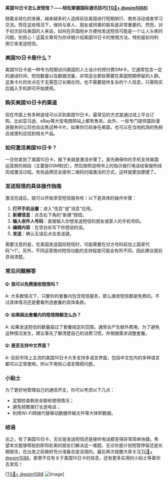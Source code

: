 **美国10日卡怎么发短信？——轻松掌握国际通讯技巧[[TG💪+ @esim1088](https://t.me/s/esim1088)]**

随着全球化的发展，越来越多的人选择前往美国进行短期旅行、商务活动或者学习交流。而在这些情况下，保持与家人、朋友或同事的联系是非常重要的。然而，对于初次前往美国的人来说，如何在异国他乡方便地发送短信可能是一个让人头疼的问题。别担心！这篇文章将为你详细介绍美国10日卡的使用方法，特别是如何利用它来发送短信。

### 美国10日卡是什么？

美国10日卡是一种专为短期访问美国的人士设计的预付费SIM卡。它通常包含一定的通话时间、短信数量以及数据流量，非常适合那些需要在美国短期停留的人群。这类卡片的优点在于无需签订长期合同，也不需要提供复杂的个人信息，只需购买后插入手机即可开始使用。

### 购买美国10日卡的渠道

现在市面上有多种途径可以买到美国10日卡。最常见的方式是通过线上平台订购，比如亚马逊、eBay等大型电商网站上都有售卖。此外，一些专门提供国际漫游服务的公司也会出售这种卡片。如果你已经身在美国，也可以在当地机场的免税店或便利店找到相关产品。

### 如何激活美国10日卡？

一旦你拿到了美国10日卡，接下来就是激活步骤了。首先确保你的手机支持美国运营商的频段（主要是GSM制式）。然后按照说明书上的指示拨打电话给客服热线完成激活过程。有些品牌还会提供二维码扫描激活的方式，这样就更加便捷了。

### 发送短信的具体操作指南

激活完成后，就可以开始享受短信服务啦！以下是具体的操作步骤：

1. **打开手机设置**：进入“信息”或“消息”应用。
2. **新建信息**：点击右下角的“新建”按钮。
3. **输入收件人号码**：直接输入你想发送短信的朋友或家人的手机号码。
4. **编辑内容**：在空白处写下你想说的话。
5. **发送**：确认无误后点击发送键。

需要注意的是，在美国发送国际短信时，可能需要在对方号码前加上国家代码“+1”。另外，不同运营商对短信功能的支持程度可能会有所不同，因此建议提前咨询清楚。

### 常见问题解答

#### Q: 我可以免费接收短信吗？
A: 大多数情况下，只要你的套餐内包含短信服务，那么接收短信都是免费的。不过具体情况还是要看所选套餐的具体条款。

#### Q: 如果超出套餐内的短信限额怎么办？
A: 如果发送短信的数量超过了套餐规定的范围，通常会产生额外费用。为了避免这种情况发生，建议事先了解清楚自己的消费习惯，并根据需求调整套餐。

#### Q: 是否支持中文界面？
A: 目前市场上主流的美国10日卡大多支持多语言界面，包括中文在内的多种语言都可以正常使用。所以不用担心语言障碍问题。

### 小贴士

为了更好地管理自己的通信开支，你可以考虑以下几点：
- 定期检查剩余余额和使用情况；
- 避免频繁拨打长途电话；
- 利用Wi-Fi网络代替移动数据传输文件等大体积数据。

### 结语

总之，有了美国10日卡，无论是发送短信还是接听电话都变得非常简单快捷。希望本文能够帮助到即将赴美的朋友们解决这一难题。无论你是计划短暂停留还是长期居住，在出发之前做好充分准备总是没错的。最后再次提醒大家关注[TG💪+ @esim1088](https://t.me/s/esim1088)，那里不仅有关于美国10日卡的信息，还有更多实用的小贴士等着你去发现！

[[TG💪+ @esim1088](https://t.me/s/esim1088) ![Image](https://i.postimg.cc/4NQfJmqS/Snipaste-2025-05-13-00-14-12.png)]